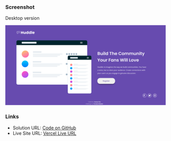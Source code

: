 
### Screenshot

Desktop version

![desktop version](screenshot/huddle.png)

### Links

- Solution URL: [Code on GitHub](https://github.com/ananya-das24/Huddle-Landing-Page)
- Live Site URL: [Vercel Live URL](https://huddle-landing-page-one-vert.vercel.app/)
